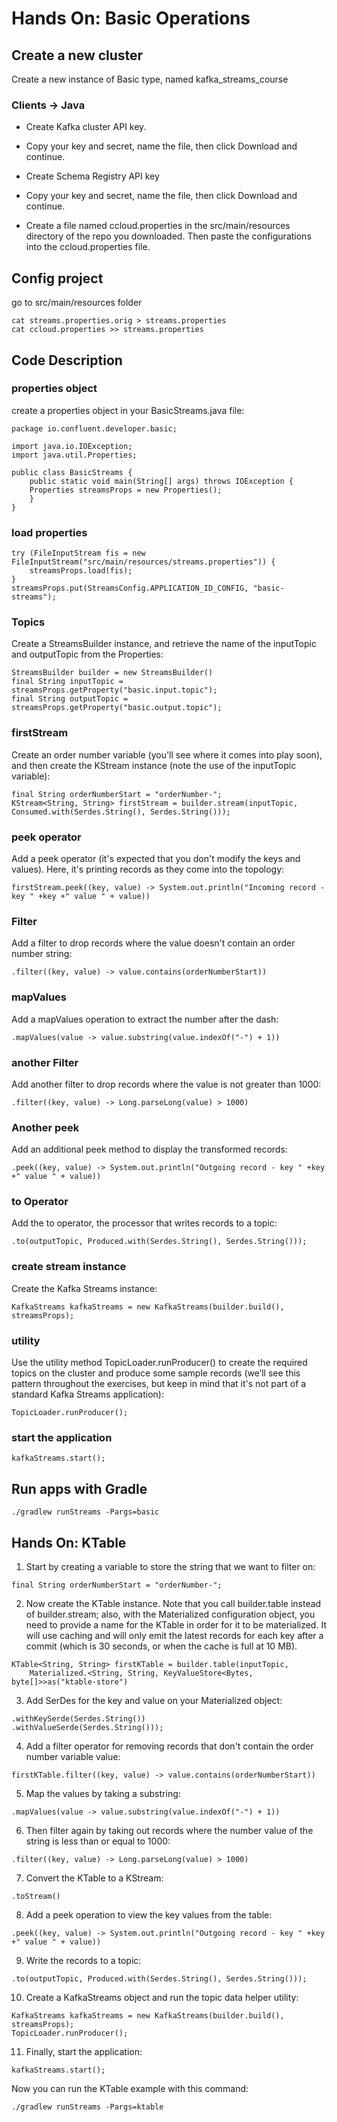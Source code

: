 # Hands On: Basic Operations

## Create a new cluster

Create a new instance of Basic type, named  kafka_streams_course


### Clients -> Java

- Create Kafka cluster API key.

- Copy your key and secret, name the file, then click Download and continue.

- Create Schema Registry API key

- Copy your key and secret, name the file, then click Download and continue. 

- Create a file named ccloud.properties in the src/main/resources directory of the repo you downloaded. Then paste the configurations into the ccloud.properties file.


## Config project 

go to src/main/resources folder

```
cat streams.properties.orig > streams.properties
cat ccloud.properties >> streams.properties
```

## Code Description 

### properties object 

create a properties object in your BasicStreams.java file:

```
package io.confluent.developer.basic;

import java.io.IOException;
import java.util.Properties;	

public class BasicStreams {
    public static void main(String[] args) throws IOException {
    Properties streamsProps = new Properties();
    }
}
```

### load properties

```
try (FileInputStream fis = new FileInputStream("src/main/resources/streams.properties")) {
    streamsProps.load(fis);
}
streamsProps.put(StreamsConfig.APPLICATION_ID_CONFIG, "basic-streams");
```

### Topics 

Create a StreamsBuilder instance, and retrieve the name of the inputTopic and outputTopic from the Properties:

```
StreamsBuilder builder = new StreamsBuilder()	
final String inputTopic = streamsProps.getProperty("basic.input.topic");
final String outputTopic = streamsProps.getProperty("basic.output.topic");
```

### firstStream

Create an order number variable (you'll see where it comes into play soon), and then create the KStream instance (note the use of the inputTopic variable):

```
final String orderNumberStart = "orderNumber-";
KStream<String, String> firstStream = builder.stream(inputTopic, Consumed.with(Serdes.String(), Serdes.String())); 

```

### peek operator 
Add a peek operator (it's expected that you don't modify the keys and values). Here, it's printing records as they come into the topology:

```
firstStream.peek((key, value) -> System.out.println("Incoming record - key " +key +" value " + value))
```

### Filter

Add a filter to drop records where the value doesn't contain an order number string:

```
.filter((key, value) -> value.contains(orderNumberStart))	
```

### mapValues

Add a mapValues operation to extract the number after the dash:

```
.mapValues(value -> value.substring(value.indexOf("-") + 1))
```

### another Filter
Add another filter to drop records where the value is not greater than 1000:

```
.filter((key, value) -> Long.parseLong(value) > 1000)

```
### Another peek

Add an additional peek method to display the transformed records:

```
.peek((key, value) -> System.out.println("Outgoing record - key " +key +" value " + value))
```

### to Operator
Add the to operator, the processor that writes records to a topic:

```
.to(outputTopic, Produced.with(Serdes.String(), Serdes.String()));
```

### create stream instance

Create the Kafka Streams instance:
```
KafkaStreams kafkaStreams = new KafkaStreams(builder.build(), streamsProps);
```

### utility 
Use the utility method TopicLoader.runProducer() to create the required topics on the cluster and produce some sample records (we’ll see this pattern throughout the exercises, but keep in mind that it's not part of a standard Kafka Streams application):

```
TopicLoader.runProducer();
```


### start the application 

```
kafkaStreams.start();
```


## Run apps with Gradle

```
./gradlew runStreams -Pargs=basic
```


## Hands On: KTable

1. Start by creating a variable to store the string that we want to filter on:

```
final String orderNumberStart = "orderNumber-";
```

2. Now create the KTable instance. Note that you call builder.table instead of builder.stream; also, with the Materialized configuration object, you need to provide a name for the KTable in order for it to be materialized. It will use caching and will only emit the latest records for each key after a commit (which is 30 seconds, or when the cache is full at 10 MB).

```
KTable<String, String> firstKTable = builder.table(inputTopic,
    Materialized.<String, String, KeyValueStore<Bytes, byte[]>>as("ktable-store")
```

3. Add SerDes for the key and value on your Materialized object:

```
.withKeySerde(Serdes.String())
.withValueSerde(Serdes.String()));
```
4. Add a filter operator for removing records that don't contain the order number variable value:

```
firstKTable.filter((key, value) -> value.contains(orderNumberStart))
```

5. Map the values by taking a substring:
```
.mapValues(value -> value.substring(value.indexOf("-") + 1))
```

6. Then filter again by taking out records where the number value of the string is less than or equal to 1000:

```
.filter((key, value) -> Long.parseLong(value) > 1000)
```

7. Convert the KTable to a KStream:

```
.toStream()
```

8. Add a peek operation to view the key values from the table:

```
.peek((key, value) -> System.out.println("Outgoing record - key " +key +" value " + value))
```

9. Write the records to a topic:

```
.to(outputTopic, Produced.with(Serdes.String(), Serdes.String()));
```

10. Create a KafkaStreams object and run the topic data helper utility:
```
KafkaStreams kafkaStreams = new KafkaStreams(builder.build(), streamsProps);
TopicLoader.runProducer();
```
11. Finally, start the application:

```
kafkaStreams.start();
```

Now you can run the KTable example with this command:

```
./gradlew runStreams -Pargs=ktable 
```

